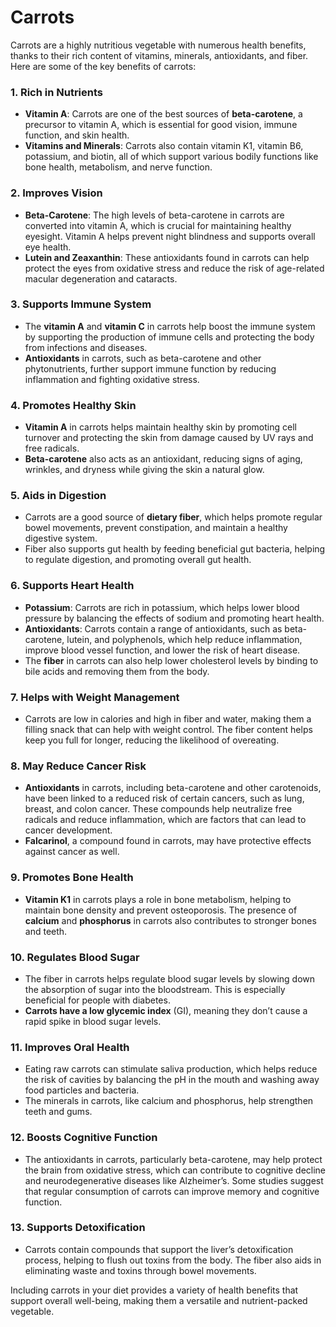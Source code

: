 # Carrots

Carrots are a highly nutritious vegetable with numerous health benefits, thanks to their rich content of vitamins, minerals, antioxidants, and fiber. Here are some of the key benefits of carrots:

### 1. **Rich in Nutrients**
   - **Vitamin A**: Carrots are one of the best sources of **beta-carotene**, a precursor to vitamin A, which is essential for good vision, immune function, and skin health.
   - **Vitamins and Minerals**: Carrots also contain vitamin K1, vitamin B6, potassium, and biotin, all of which support various bodily functions like bone health, metabolism, and nerve function.

### 2. **Improves Vision**
   - **Beta-Carotene**: The high levels of beta-carotene in carrots are converted into vitamin A, which is crucial for maintaining healthy eyesight. Vitamin A helps prevent night blindness and supports overall eye health.
   - **Lutein and Zeaxanthin**: These antioxidants found in carrots can help protect the eyes from oxidative stress and reduce the risk of age-related macular degeneration and cataracts.

### 3. **Supports Immune System**
   - The **vitamin A** and **vitamin C** in carrots help boost the immune system by supporting the production of immune cells and protecting the body from infections and diseases.
   - **Antioxidants** in carrots, such as beta-carotene and other phytonutrients, further support immune function by reducing inflammation and fighting oxidative stress.

### 4. **Promotes Healthy Skin**
   - **Vitamin A** in carrots helps maintain healthy skin by promoting cell turnover and protecting the skin from damage caused by UV rays and free radicals.
   - **Beta-carotene** also acts as an antioxidant, reducing signs of aging, wrinkles, and dryness while giving the skin a natural glow.

### 5. **Aids in Digestion**
   - Carrots are a good source of **dietary fiber**, which helps promote regular bowel movements, prevent constipation, and maintain a healthy digestive system.
   - Fiber also supports gut health by feeding beneficial gut bacteria, helping to regulate digestion, and promoting overall gut health.

### 6. **Supports Heart Health**
   - **Potassium**: Carrots are rich in potassium, which helps lower blood pressure by balancing the effects of sodium and promoting heart health.
   - **Antioxidants**: Carrots contain a range of antioxidants, such as beta-carotene, lutein, and polyphenols, which help reduce inflammation, improve blood vessel function, and lower the risk of heart disease.
   - The **fiber** in carrots can also help lower cholesterol levels by binding to bile acids and removing them from the body.

### 7. **Helps with Weight Management**
   - Carrots are low in calories and high in fiber and water, making them a filling snack that can help with weight control. The fiber content helps keep you full for longer, reducing the likelihood of overeating.

### 8. **May Reduce Cancer Risk**
   - **Antioxidants** in carrots, including beta-carotene and other carotenoids, have been linked to a reduced risk of certain cancers, such as lung, breast, and colon cancer. These compounds help neutralize free radicals and reduce inflammation, which are factors that can lead to cancer development.
   - **Falcarinol**, a compound found in carrots, may have protective effects against cancer as well.

### 9. **Promotes Bone Health**
   - **Vitamin K1** in carrots plays a role in bone metabolism, helping to maintain bone density and prevent osteoporosis. The presence of **calcium** and **phosphorus** in carrots also contributes to stronger bones and teeth.

### 10. **Regulates Blood Sugar**
   - The fiber in carrots helps regulate blood sugar levels by slowing down the absorption of sugar into the bloodstream. This is especially beneficial for people with diabetes.
   - **Carrots have a low glycemic index** (GI), meaning they don’t cause a rapid spike in blood sugar levels.

### 11. **Improves Oral Health**
   - Eating raw carrots can stimulate saliva production, which helps reduce the risk of cavities by balancing the pH in the mouth and washing away food particles and bacteria.
   - The minerals in carrots, like calcium and phosphorus, help strengthen teeth and gums.

### 12. **Boosts Cognitive Function**
   - The antioxidants in carrots, particularly beta-carotene, may help protect the brain from oxidative stress, which can contribute to cognitive decline and neurodegenerative diseases like Alzheimer’s. Some studies suggest that regular consumption of carrots can improve memory and cognitive function.

### 13. **Supports Detoxification**
   - Carrots contain compounds that support the liver’s detoxification process, helping to flush out toxins from the body. The fiber also aids in eliminating waste and toxins through bowel movements.

Including carrots in your diet provides a variety of health benefits that support overall well-being, making them a versatile and nutrient-packed vegetable.
